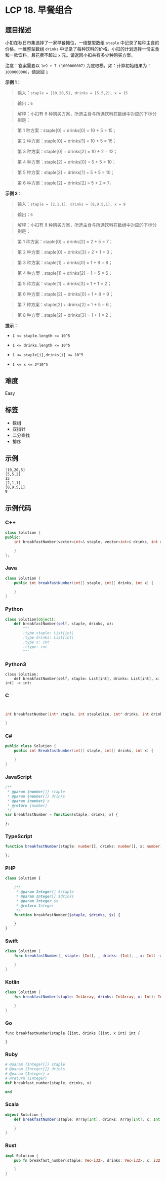 # LCP 18. 早餐组合

## 题目描述

小扣在秋日市集选择了一家早餐摊位，一维整型数组 `staple` 中记录了每种主食的价格，一维整型数组 `drinks` 中记录了每种饮料的价格。小扣的计划选择一份主食和一款饮料，且花费不超过 `x` 元。请返回小扣共有多少种购买方案。

注意：答案需要以 `1e9 + 7 (1000000007)` 为底取模，如：计算初始结果为：`1000000008`，请返回 `1`

**示例 1：**
>输入：`staple = [10,20,5], drinks = [5,5,2], x = 15`
>
>输出：`6`
>
>解释：小扣有 6 种购买方案，所选主食与所选饮料在数组中对应的下标分别是：
>第 1 种方案：staple[0] + drinks[0] = 10 + 5 = 15；
>第 2 种方案：staple[0] + drinks[1] = 10 + 5 = 15；
>第 3 种方案：staple[0] + drinks[2] = 10 + 2 = 12；
>第 4 种方案：staple[2] + drinks[0] = 5 + 5 = 10；
>第 5 种方案：staple[2] + drinks[1] = 5 + 5 = 10；
>第 6 种方案：staple[2] + drinks[2] = 5 + 2 = 7。

**示例 2：**
>输入：`staple = [2,1,1], drinks = [8,9,5,1], x = 9`
>
>输出：`8`
>
>解释：小扣有 8 种购买方案，所选主食与所选饮料在数组中对应的下标分别是：
>第 1 种方案：staple[0] + drinks[2] = 2 + 5 = 7；
>第 2 种方案：staple[0] + drinks[3] = 2 + 1 = 3；
>第 3 种方案：staple[1] + drinks[0] = 1 + 8 = 9；
>第 4 种方案：staple[1] + drinks[2] = 1 + 5 = 6；
>第 5 种方案：staple[1] + drinks[3] = 1 + 1 = 2；
>第 6 种方案：staple[2] + drinks[0] = 1 + 8 = 9；
>第 7 种方案：staple[2] + drinks[2] = 1 + 5 = 6；
>第 8 种方案：staple[2] + drinks[3] = 1 + 1 = 2；

**提示：**
+ `1 <= staple.length <= 10^5`
+ `1 <= drinks.length <= 10^5`
+ `1 <= staple[i],drinks[i] <= 10^5`
+ `1 <= x <= 2*10^5`

## 难度

Easy

## 标签

- 数组
- 双指针
- 二分查找
- 排序

## 示例

```
[10,20,5]
[5,5,2]
15
[2,1,1]
[8,9,5,1]
9
```

## 示例代码

### C++

```cpp
class Solution {
public:
    int breakfastNumber(vector<int>& staple, vector<int>& drinks, int x) {

    }
};
```

### Java

```java
class Solution {
    public int breakfastNumber(int[] staple, int[] drinks, int x) {

    }
}
```

### Python

```python
class Solution(object):
    def breakfastNumber(self, staple, drinks, x):
        """
        :type staple: List[int]
        :type drinks: List[int]
        :type x: int
        :rtype: int
        """
```

### Python3

```python3
class Solution:
    def breakfastNumber(self, staple: List[int], drinks: List[int], x: int) -> int:
```

### C

```c


int breakfastNumber(int* staple, int stapleSize, int* drinks, int drinksSize, int x){

}
```

### C#

```csharp
public class Solution {
    public int BreakfastNumber(int[] staple, int[] drinks, int x) {

    }
}
```

### JavaScript

```javascript
/**
 * @param {number[]} staple
 * @param {number[]} drinks
 * @param {number} x
 * @return {number}
 */
var breakfastNumber = function(staple, drinks, x) {

};
```

### TypeScript

```typescript
function breakfastNumber(staple: number[], drinks: number[], x: number): number {

};
```

### PHP

```php
class Solution {

    /**
     * @param Integer[] $staple
     * @param Integer[] $drinks
     * @param Integer $x
     * @return Integer
     */
    function breakfastNumber($staple, $drinks, $x) {

    }
}
```

### Swift

```swift
class Solution {
    func breakfastNumber(_ staple: [Int], _ drinks: [Int], _ x: Int) -> Int {

    }
}
```

### Kotlin

```kotlin
class Solution {
    fun breakfastNumber(staple: IntArray, drinks: IntArray, x: Int): Int {

    }
}
```

### Go

```golang
func breakfastNumber(staple []int, drinks []int, x int) int {

}
```

### Ruby

```ruby
# @param {Integer[]} staple
# @param {Integer[]} drinks
# @param {Integer} x
# @return {Integer}
def breakfast_number(staple, drinks, x)

end
```

### Scala

```scala
object Solution {
    def breakfastNumber(staple: Array[Int], drinks: Array[Int], x: Int): Int = {

    }
}
```

### Rust

```rust
impl Solution {
    pub fn breakfast_number(staple: Vec<i32>, drinks: Vec<i32>, x: i32) -> i32 {

    }
}
```

